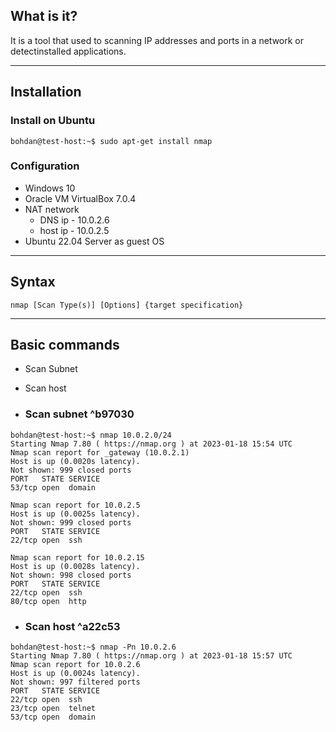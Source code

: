 ## What is it?

It is a tool that used to scanning IP addresses and ports in a network or detectinstalled applications.

***
## Installation

### Install on Ubuntu 
```
bohdan@test-host:~$ sudo apt-get install nmap
```

### Configuration
- Windows 10
- Oracle VM VirtualBox 7.0.4
- NAT network
	- DNS ip    - 10.0.2.6
	- host ip   - 10.0.2.5
- Ubuntu 22.04 Server as guest OS

***
## Syntax

```
nmap [Scan Type(s)] [Options] {target specification}
```

***
## Basic commands

- Scan Subnet
- Scan host

- ###  Scan subnet  ^b97030
```
bohdan@test-host:~$ nmap 10.0.2.0/24
Starting Nmap 7.80 ( https://nmap.org ) at 2023-01-18 15:54 UTC
Nmap scan report for _gateway (10.0.2.1)
Host is up (0.0020s latency).
Not shown: 999 closed ports
PORT   STATE SERVICE
53/tcp open  domain

Nmap scan report for 10.0.2.5
Host is up (0.0025s latency).
Not shown: 999 closed ports
PORT   STATE SERVICE
22/tcp open  ssh

Nmap scan report for 10.0.2.15
Host is up (0.0028s latency).
Not shown: 998 closed ports
PORT   STATE SERVICE
22/tcp open  ssh
80/tcp open  http
```

- ### Scan host ^a22c53
```
bohdan@test-host:~$ nmap -Pn 10.0.2.6
Starting Nmap 7.80 ( https://nmap.org ) at 2023-01-18 15:57 UTC
Nmap scan report for 10.0.2.6
Host is up (0.0024s latency).
Not shown: 997 filtered ports
PORT   STATE SERVICE
22/tcp open  ssh
23/tcp open  telnet
53/tcp open  domain
```